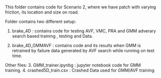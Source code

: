This folder contains code for Scenario 2, where we have patch with varying friction, its location and size on road. 

Folder contains two different setup:
 1. brake_4D : contains code for testing AVF, VMC, PRA and GMM adverary search based training , testing and Data. 

 2. brake_4D_GMMAVF : contains  code and its results when GMM is retrained by failure data generated by AVF search while running on test time. 

Other files:
 3. GMM_trainer.ipynbg : jupyter notebook code for GMM training.
 4. crashed5D_train.csv : Crashed Data used for GMM/AVF training 
